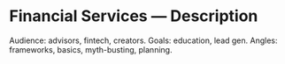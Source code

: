 # Financial Services — Description
Audience: advisors, fintech, creators. Goals: education, lead gen. Angles: frameworks, basics, myth-busting, planning.
